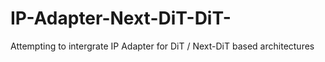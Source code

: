 # IP-Adapter-Next-DiT-DiT-
Attempting to intergrate IP Adapter for DiT / Next-DiT based architectures
